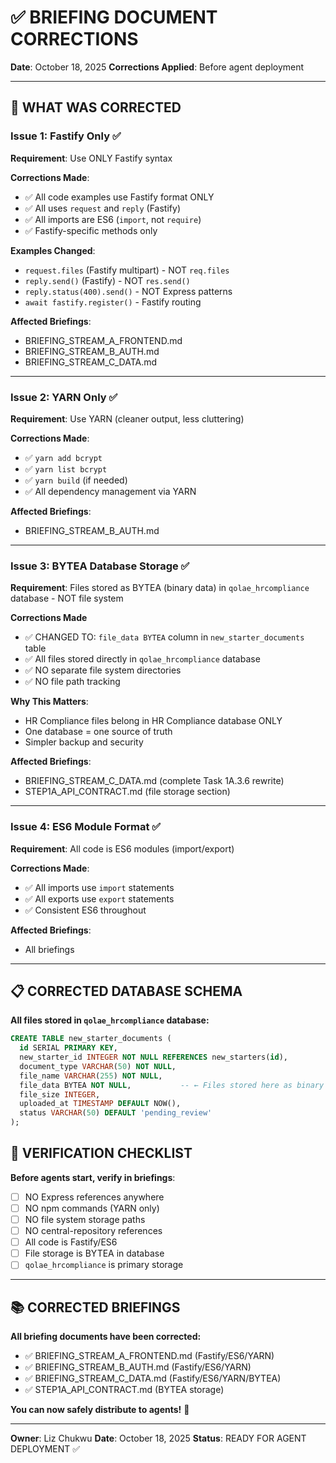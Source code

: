 # ✅ BRIEFING DOCUMENT CORRECTIONS

**Date**: October 18, 2025
**Corrections Applied**: Before agent deployment

---

## 🔧 WHAT WAS CORRECTED

### **Issue 1: Fastify Only** ✅
**Requirement**: Use ONLY Fastify syntax 

**Corrections Made**:
- ✅ All code examples use Fastify format ONLY
- ✅ All uses `request` and `reply` (Fastify) 
- ✅ All imports are ES6 (`import`, not `require`)
- ✅ Fastify-specific methods only

**Examples Changed**:
- `request.files` (Fastify multipart) - NOT `req.files`
- `reply.send()` (Fastify) - NOT `res.send()`
- `reply.status(400).send()` - NOT Express patterns
- `await fastify.register()` - Fastify routing

**Affected Briefings**:
- BRIEFING_STREAM_A_FRONTEND.md
- BRIEFING_STREAM_B_AUTH.md
- BRIEFING_STREAM_C_DATA.md

---

### **Issue 2: YARN Only** ✅
**Requirement**: Use YARN (cleaner output, less cluttering)

**Corrections Made**:
- ✅ `yarn add bcrypt` 
- ✅ `yarn list bcrypt` 
- ✅ `yarn build` (if needed)
- ✅ All dependency management via YARN

**Affected Briefings**:
- BRIEFING_STREAM_B_AUTH.md

---

### **Issue 3: BYTEA Database Storage** ✅
**Requirement**: Files stored as BYTEA (binary data) in `qolae_hrcompliance` database - NOT file system

**Corrections Made**

- ✅ CHANGED TO: `file_data BYTEA` column in `new_starter_documents` table
- ✅ All files stored directly in `qolae_hrcompliance` database
- ✅ NO separate file system directories
- ✅ NO file path tracking

**Why This Matters**:
- HR Compliance files belong in HR Compliance database ONLY
- One database = one source of truth
- Simpler backup and security

**Affected Briefings**:
- BRIEFING_STREAM_C_DATA.md (complete Task 1A.3.6 rewrite)
- STEP1A_API_CONTRACT.md (file storage section)

---

### **Issue 4: ES6 Module Format** ✅
**Requirement**: All code is ES6 modules (import/export)

**Corrections Made**:
- ✅ All imports use `import` statements
- ✅ All exports use `export` statements
- ✅ Consistent ES6 throughout

**Affected Briefings**:
- All briefings

---

## 📋 CORRECTED DATABASE SCHEMA

**All files stored in `qolae_hrcompliance` database:**

```sql
CREATE TABLE new_starter_documents (
  id SERIAL PRIMARY KEY,
  new_starter_id INTEGER NOT NULL REFERENCES new_starters(id),
  document_type VARCHAR(50) NOT NULL,
  file_name VARCHAR(255) NOT NULL,
  file_data BYTEA NOT NULL,           -- ← Files stored here as binary
  file_size INTEGER,
  uploaded_at TIMESTAMP DEFAULT NOW(),
  status VARCHAR(50) DEFAULT 'pending_review'
);
```

## 🎯 VERIFICATION CHECKLIST

**Before agents start, verify in briefings**:
- [ ] NO Express references anywhere
- [ ] NO npm commands (YARN only)
- [ ] NO file system storage paths
- [ ] NO central-repository references
- [ ] All code is Fastify/ES6
- [ ] File storage is BYTEA in database
- [ ] `qolae_hrcompliance` is primary storage

---

## 📚 CORRECTED BRIEFINGS

**All briefing documents have been corrected:**
- ✅ BRIEFING_STREAM_A_FRONTEND.md (Fastify/ES6/YARN)
- ✅ BRIEFING_STREAM_B_AUTH.md (Fastify/ES6/YARN)
- ✅ BRIEFING_STREAM_C_DATA.md (Fastify/ES6/YARN/BYTEA)
- ✅ STEP1A_API_CONTRACT.md (BYTEA storage)

**You can now safely distribute to agents!** 🎉

---

**Owner**: Liz Chukwu
**Date**: October 18, 2025
**Status**: READY FOR AGENT DEPLOYMENT ✅
